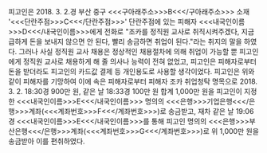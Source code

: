 피고인은 2018. 3. 2.경 부산 중구 <<<구아래주소>>>B<<</구아래주소>>> 소재 '<<<단란주점>>>C<<</단란주점>>>' 단란주점에 있는 피해자 <<<내국인이름>>>D<<</내국인이름>>>에게 전화로 "조카를 정직원 교사로 취직시켜주겠다, 지금 급하게 돈을 보내지 않으면 안 된다, 빨리 송금하면 취업이 된다."라는 취지의 말을 하였다.
그러나 사실 정직원 교사 채용은 정상적인 채용절차에 의해 취업이 가능할 뿐 피고인에게 정직원 교사로 채용하게 해 줄 의사나 능력이 전혀 없었고, 피고인은 피해자로부터 돈을 받더라도 피고인의 카드값 결제 등 개인용도로 사용할 생각이었다.
피고인은 위와 같이 피해자를 기망하여 이에 속은 피해자로부터 피해자 조카 취업청탁 명목으로 2018. 3. 2. 18:30경 900만 원, 같은 날 18:33경 100만 원 합계 1,000만 원을 피고인이 지정한 <<<내국인이름>>>E<<</내국인이름>>> 명의의 <<<은행>>>기업은행<<</은행>>>계좌(<<<계좌번호>>>F<<</계좌번호>>>)로 송금받고, 재차 같은 날 19:06경 <<<내국인이름>>>E<<</내국인이름>>>를 통해 피고인 명의의 <<<은행>>>부산은행<<</은행>>>계좌(<<<계좌번호>>>G<<</계좌번호>>>)로 위 1,000만 원을 송금받아 이를 편취하였다.